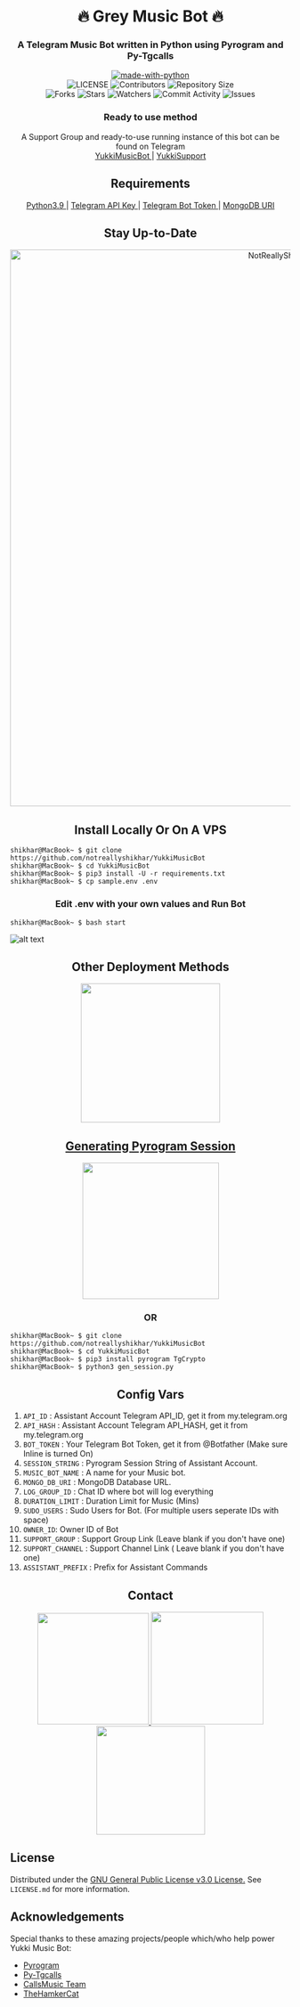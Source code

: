 <h1 align= center><b>🔥 Grey Music Bot 🔥</b></h1>
<h3 align = center> A Telegram Music Bot written in Python using Pyrogram and Py-Tgcalls </h3>

<p align="center">
<a href="https://python.org"><img src="http://forthebadge.com/images/badges/made-with-python.svg" alt="made-with-python"></a>
<br>
    <img src="https://img.shields.io/github/license/notreallyshikhar/YukkiMusicBot?style=for-the-badge" alt="LICENSE">
    <img src="https://img.shields.io/github/contributors/notreallyshikhar/YukkiMusicBot?style=for-the-badge" alt="Contributors">
    <img src="https://img.shields.io/github/repo-size/notreallyshikhar/YukkiMusicBot?style=for-the-badge" alt="Repository Size"> <br>
    <img src="https://img.shields.io/github/forks/notreallyshikhar/YukkiMusicBot?style=for-the-badge" alt="Forks">
    <img src="https://img.shields.io/github/stars/notreallyshikhar/YukkiMusicBot?style=for-the-badge" alt="Stars">
    <img src="https://img.shields.io/github/watchers/notreallyshikhar/YukkiMusicBot?style=for-the-badge" alt="Watchers">
    <img src="https://img.shields.io/github/commit-activity/w/notreallyshikhar/YukkiMusicBot?style=for-the-badge" alt="Commit Activity">
    <img src="https://img.shields.io/github/issues/notreallyshikhar/YukkiMusicBot?style=for-the-badge" alt="Issues">
</p>

<h3 align="center">
    Ready to use method
</h3>

<p align="center">
    A Support Group and ready-to-use running instance of this bot can be found on Telegram <br>
    <a href="https://t.me/YukkiRobot"> YukkiMusicBot </a> |
    <a href="https://t.me/OfficialYukkiSupport"> YukkiSupport </a>
</p>

<h2 align="center">
   Requirements
</h2>

<p align="center">
    <a href="https://www.python.org/downloads/release/python-390/"> Python3.9 </a> |
    <a href="https://docs.pyrogram.org/intro/setup#api-keys"> Telegram API Key </a> |
    <a href="https://t.me/botfather"> Telegram Bot Token </a> |
    <a href="https://telegra.ph/How-To-get-Mongodb-URI-04-06"> MongoDB URI </a>
</p>

<h2 align="center">
   Stay Up-to-Date
</h2>

<p align="center"><img src="https://github.com/notreallyshikhar/YukkiMusicBot/blob/main/Utils/star.gif" alt="NotReallyShikhar Github" width="1000px" /></p>



<h2 align="center">
   Install Locally Or On A VPS
</h2>


```console
shikhar@MacBook~ $ git clone https://github.com/notreallyshikhar/YukkiMusicBot
shikhar@MacBook~ $ cd YukkiMusicBot
shikhar@MacBook~ $ pip3 install -U -r requirements.txt
shikhar@MacBook~ $ cp sample.env .env
```

<h3 align="center">
    Edit <b>.env</b> with your own values and Run Bot
</h3>

```console
shikhar@MacBook~ $ bash start
```
![alt text](https://github.com/notreallyshikhar/YukkiMusicBot/blob/main/Utils/screen.png)


<h2 align="center">
   Other Deployment Methods
</h2>

<p align="center">
<a href="https://dashboard.heroku.com/new?template=https://github.com/grey423/MusikGrey.git"><img src="https://img.shields.io/badge/Deploy%20To%20Heroku-blueviolet?style=for-the-badge&logo=heroku" width="250""/</a>  

</p>

<h2 align="center">
   Generating Pyrogram Session
</h2>

<p align="center">
<a href="https://replit.com/@AaravxD/VsBSession#main.py"><img src="https://img.shields.io/badge/Generate%20On%20Repl-blueviolet?style=for-the-badge&logo=appveyor" width="245""/></a>
 </p>  

<h3 align="center">
    OR
</h3>

```console
shikhar@MacBook~ $ git clone https://github.com/notreallyshikhar/YukkiMusicBot
shikhar@MacBook~ $ cd YukkiMusicBot
shikhar@MacBook~ $ pip3 install pyrogram TgCrypto
shikhar@MacBook~ $ python3 gen_session.py
```


<h2 align="center">
   Config Vars
</h2>

1. `API_ID` : Assistant Account Telegram API_ID, get it from my.telegram.org
2. `API_HASH` : Assistant Account Telegram API_HASH, get it from my.telegram.org
3. `BOT_TOKEN` : Your Telegram Bot Token, get it from @Botfather (Make sure Inline is turned On)
4. `SESSION_STRING` : Pyrogram Session String of Assistant Account.
5. `MUSIC_BOT_NAME` : A name for your Music bot.
6. `MONGO_DB_URI` : MongoDB Database URL.
7. `LOG_GROUP_ID` : Chat ID where bot will log everything
8. `DURATION_LIMIT` : Duration Limit for Music (Mins)
9. `SUDO_USERS` : Sudo Users for Bot. (For multiple users seperate IDs with space)
10. `OWNER_ID`: Owner ID of Bot
11. `SUPPORT_GROUP` : Support Group Link (Leave blank if you don't have one)
12. `SUPPORT_CHANNEL` : Support Channel Link ( Leave blank if you don't have one)
13. `ASSISTANT_PREFIX` : Prefix for Assistant Commands


<h2 align="center">
   Contact
</h2>

<p align="center">
<a href="https://t.me/OfficialYukki"><img src="https://img.shields.io/badge/Yukki%20Channel-blueviolet?style=for-the-badge&logo=telegram" width="200""/</a>
<a href="https://t.me/NotReallyShikhar"><img src="https://img.shields.io/badge/Contact%20Owner-blueviolet?style=for-the-badge&logo=telegram" width="202""/</a>  
<a href="https://t.me/OfficialYukkiSupport"><img src="https://img.shields.io/badge/Yukki%20Support-blueviolet?style=for-the-badge&logo=telegram" width="195""/></a>
</p>



## License

Distributed under the [GNU General Public License v3.0 License.](https://github.com/notreallyshikhar/YukkiMusicBot/blob/main/LICENSE) See `LICENSE.md` for more information.

## Acknowledgements

Special thanks to these amazing projects/people which/who help power Yukki Music Bot:

- [Pyrogram](https://github.com/pyrogram/pyrogram)
- [Py-Tgcalls](https://github.com/pytgcalls/pytgcalls)
- [CallsMusic Team](https://github.com/Callsmusic)
- [TheHamkerCat](https://github.com/TheHamkerCat)
